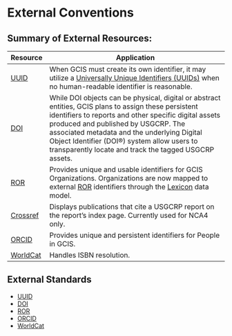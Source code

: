 # External Conventions



## Summary of External Resources:
| Resource                                           | Application                                                                                                                                                                                                                                                                                                                                                  |
|----------------------------------------------------|--------------------------------------------------------------------------------------------------------------------------------------------------------------------------------------------------------------------------------------------------------------------------------------------------------------------------------------------------------------|
| [UUID](https://www.rfc-editor.org/rfc/rfc4122.txt) | When GCIS must create its own identifier, it may utilize a  [Universally Unique Identifiers (UUIDs)](https://www.rfc-editor.org/rfc/rfc4122.txt) when no human-readable identifier is reasonable.                                                                                                                                                            |
| [DOI](https://www.doi.org/)                        | While DOI objects can be physical, digital or abstract entities, GCIS plans to assign these persistent identifiers to reports and other specific digital assets produced and published by USGCRP. The associated metadata and the underlying Digital Object Identifier (DOI®) system allow users to transparently locate and track the tagged USGCRP assets. |
| [ROR](https://ror.org/)                           | Provides unique and usable identifiers for GCIS Organizations. Organizations are now mapped to external [ROR](https://ror.org/) identifiers through the [Lexicon](https://github.com/USGCRP/gcis-conventions/blob/v2.0.0/gcis_resources/lexicon.md) data model.                                                                                              |
| [Crossref](https://www.crossref.org/)             | Displays publications that cite a USGCRP report on the report’s index page. Currently used for NCA4 only.                                                                                                                                                                                                                                                    |
| [ORCID](https://orcid.org/)                        | Provides unique and persistent identifiers for People in GCIS.                                                                                                                                                                                                                                                                                                |
| [WorldCat](https://www.worldcat.org/)              | Handles ISBN resolution.                                                                                                                                                                                                                                                                                                                                      |
## External Standards


- [UUID](./UUID.md) 
- [DOI](./DOI.md)  
- [ROR](./ROR.md)  
- [ORCID](./ORCID.md)
- [WorldCat](./ORCID.md)
 
